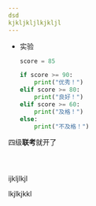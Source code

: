 ```yaml
---
dsd
kjkljkljlkjkljl
---
```




- 实验

  ```python
  score = 85
  
  if score >= 90:
      print("优秀！")
  elif score >= 80:
      print("良好！")
  elif score >= 60:
      print("及格！")
  else:
      print("不及格！")
  ```

四级**联考**就开了

```ht


```



```ht
```























































ijkljlkjl

































lkjlkjkkl
